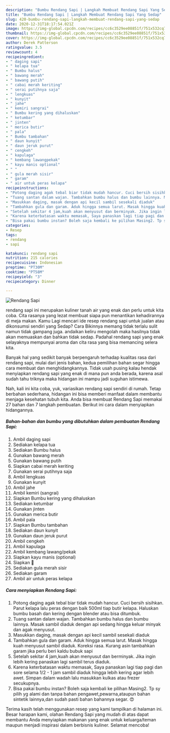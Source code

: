 ```yaml
---
description: "Bumbu Rendang Sapi | Langkah Membuat Rendang Sapi Yang Sedap"
title: "Bumbu Rendang Sapi | Langkah Membuat Rendang Sapi Yang Sedap"
slug: 420-bumbu-rendang-sapi-langkah-membuat-rendang-sapi-yang-sedap
date: 2020-12-31T18:17:54.021Z
image: https://img-global.cpcdn.com/recipes/cc6c3529ee08851f/751x532cq70/rendang-sapi-foto-resep-utama.jpg
thumbnail: https://img-global.cpcdn.com/recipes/cc6c3529ee08851f/751x532cq70/rendang-sapi-foto-resep-utama.jpg
cover: https://img-global.cpcdn.com/recipes/cc6c3529ee08851f/751x532cq70/rendang-sapi-foto-resep-utama.jpg
author: Derek Patterson
ratingvalue: 3.5
reviewcount: 4
recipeingredient:
- " daging sapi"
- " kelapa tua"
- " Bumbu halus"
- " bawang merah"
- " bawang putih"
- " cabai merah keriting"
- " serai putihnya saja"
- " lengkuas"
- " kunyit"
- " jahe"
- " kemiri sangrai"
- " Bumbu kering yang dihaluskan"
- " ketumbar"
- " jinten"
- " merica butir"
- " pala"
- " Bumbu tambahan"
- " daun kunyit"
- " daun jeruk purut"
- " cengkeh"
- " kapulaga"
- " kembang lawangpekak"
- " kayu manis optional"
- " "
- " gula merah sisir"
- " garam"
- " air untuk peras kelapa"
recipeinstructions:
- "Potong daging agak tebal biar tidak mudah hancur. Cuci bersih sisihkan. Parut kelapa lalu peras dengan baik 500ml tiap butir kelapa. Haluskan bumbu basah dan kering dengan blender atau bisa ditumbuk."
- "Tuang santan dalam wajan. Tambahkan bumbu halus dan bumbu lainnya. Masak sambil diaduk dengan api sedang hingga keluar minyak dan agak menyusut."
- "Masukkan daging, masak dengan api kecil sambil sesekali diaduk"
- "Tambahkan gula dan garam. Aduk hingga semua larut. Masak hingga kuah menyusut sambil diaduk. Koreksi rasa. Kurang asin tambahkan garam jika perlu beri kaldu bubuk sapi"
- "Setelah sekitar 4 jam,kuah akan menyusut dan berminyak. Jika ingin lebih kering panaskan lagi sambil terus diaduk."
- "Karena keterbatasan waktu memasak, Saya panaskan lagi tiap pagi dan sore selama 1/2 - 1 jam sambil diaduk hingga lebih kering agar lebih awet. Simpan dalam wadah lalu masukkan kulkas atau frezer secukupnya."
- "Bisa pakai bumbu instan? Boleh saja kembali ke pilihan Masing2. Tp sy pilih yg alami dan tanpa bahan pengawet,pewarna,ataupun bahan sintetik lainnya,dan sudah pasti bahan bahannya segar. 😍"
categories:
- Resep
tags:
- rendang
- sapi

katakunci: rendang sapi 
nutrition: 215 calories
recipecuisine: Indonesian
preptime: "PT30M"
cooktime: "PT58M"
recipeyield: "3"
recipecategory: Dinner

---
```



![Rendang Sapi](https://img-global.cpcdn.com/recipes/cc6c3529ee08851f/751x532cq70/rendang-sapi-foto-resep-utama.jpg)


rendang sapi ini merupakan kuliner tanah air yang enak dan perlu untuk kita coba. Cita rasanya yang lezat membuat siapa pun menantikan kehadirannya di meja makan.
Kamu Lagi mencari ide resep rendang sapi untuk jualan atau dikonsumsi sendiri yang Sedap? Cara Bikinnya memang tidak terlalu sulit namun tidak gampang juga. andaikan keliru mengolah maka hasilnya tidak akan memuaskan dan bahkan tidak sedap. Padahal rendang sapi yang enak selayaknya mempunyai aroma dan cita rasa yang bisa memancing selera kita.



Banyak hal yang sedikit banyak berpengaruh terhadap kualitas rasa dari rendang sapi, mulai dari jenis bahan, kedua pemilihan bahan segar hingga cara membuat dan menghidangkannya. Tidak usah pusing kalau hendak menyiapkan rendang sapi yang enak di mana pun anda berada, karena asal sudah tahu triknya maka hidangan ini mampu jadi suguhan istimewa.


Nah, kali ini kita coba, yuk, variasikan rendang sapi sendiri di rumah. Tetap berbahan sederhana, hidangan ini bisa memberi manfaat dalam membantu menjaga kesehatan tubuh kita. Anda bisa membuat Rendang Sapi memakai 27 bahan dan 7 langkah pembuatan. Berikut ini cara dalam menyiapkan hidangannya.

<!--inarticleads1-->

##### Bahan-bahan dan bumbu yang dibutuhkan dalam pembuatan Rendang Sapi:

1. Ambil  daging sapi
1. Sediakan  kelapa tua
1. Sediakan  Bumbu halus
1. Gunakan  bawang merah
1. Gunakan  bawang putih
1. Siapkan  cabai merah keriting
1. Gunakan  serai putihnya saja
1. Ambil  lengkuas
1. Gunakan  kunyit
1. Ambil  jahe
1. Ambil  kemiri (sangrai)
1. Siapkan  Bumbu kering yang dihaluskan
1. Sediakan  ketumbar
1. Gunakan  jinten
1. Gunakan  merica butir
1. Ambil  pala
1. Siapkan  Bumbu tambahan
1. Sediakan  daun kunyit
1. Gunakan  daun jeruk purut
1. Ambil  cengkeh
1. Ambil  kapulaga
1. Ambil  kembang lawang/pekak
1. Siapkan  kayu manis (optional)
1. Siapkan  🌻
1. Sediakan  gula merah sisir
1. Sediakan  garam
1. Ambil  air untuk peras kelapa




<!--inarticleads2-->

##### Cara menyiapkan Rendang Sapi:

1. Potong daging agak tebal biar tidak mudah hancur. Cuci bersih sisihkan. Parut kelapa lalu peras dengan baik 500ml tiap butir kelapa. Haluskan bumbu basah dan kering dengan blender atau bisa ditumbuk.
1. Tuang santan dalam wajan. Tambahkan bumbu halus dan bumbu lainnya. Masak sambil diaduk dengan api sedang hingga keluar minyak dan agak menyusut.
1. Masukkan daging, masak dengan api kecil sambil sesekali diaduk
1. Tambahkan gula dan garam. Aduk hingga semua larut. Masak hingga kuah menyusut sambil diaduk. Koreksi rasa. Kurang asin tambahkan garam jika perlu beri kaldu bubuk sapi
1. Setelah sekitar 4 jam,kuah akan menyusut dan berminyak. Jika ingin lebih kering panaskan lagi sambil terus diaduk.
1. Karena keterbatasan waktu memasak, Saya panaskan lagi tiap pagi dan sore selama 1/2 - 1 jam sambil diaduk hingga lebih kering agar lebih awet. Simpan dalam wadah lalu masukkan kulkas atau frezer secukupnya.
1. Bisa pakai bumbu instan? Boleh saja kembali ke pilihan Masing2. Tp sy pilih yg alami dan tanpa bahan pengawet,pewarna,ataupun bahan sintetik lainnya,dan sudah pasti bahan bahannya segar. 😍




Terima kasih telah menggunakan resep yang kami tampilkan di halaman ini. Besar harapan kami, olahan Rendang Sapi yang mudah di atas dapat membantu Anda menyiapkan makanan yang enak untuk keluarga/teman maupun menjadi inspirasi dalam berbisnis kuliner. Selamat mencoba!
